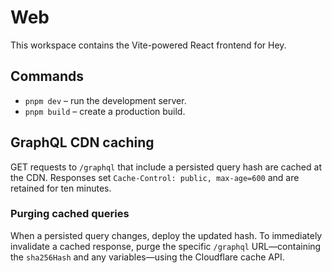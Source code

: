 # Web

This workspace contains the Vite-powered React frontend for Hey.

## Commands

- `pnpm dev` – run the development server.
- `pnpm build` – create a production build.

## GraphQL CDN caching

GET requests to `/graphql` that include a persisted query hash are cached at the
CDN. Responses set `Cache-Control: public, max-age=600` and are retained for
ten minutes.

### Purging cached queries

When a persisted query changes, deploy the updated hash. To immediately
invalidate a cached response, purge the specific `/graphql` URL—containing the
`sha256Hash` and any variables—using the Cloudflare cache API.
